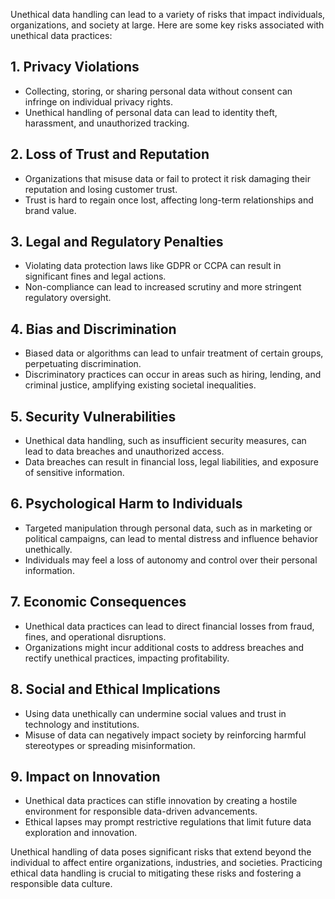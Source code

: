 Unethical data handling can lead to a variety of risks that impact individuals, organizations, and society at large. Here are some key risks associated with unethical data practices:

## 1. **Privacy Violations**
   - Collecting, storing, or sharing personal data without consent can infringe on individual privacy rights.
   - Unethical handling of personal data can lead to identity theft, harassment, and unauthorized tracking.

## 2. **Loss of Trust and Reputation**
   - Organizations that misuse data or fail to protect it risk damaging their reputation and losing customer trust.
   - Trust is hard to regain once lost, affecting long-term relationships and brand value.

## 3. **Legal and Regulatory Penalties**
   - Violating data protection laws like GDPR or CCPA can result in significant fines and legal actions.
   - Non-compliance can lead to increased scrutiny and more stringent regulatory oversight.

## 4. **Bias and Discrimination**
   - Biased data or algorithms can lead to unfair treatment of certain groups, perpetuating discrimination.
   - Discriminatory practices can occur in areas such as hiring, lending, and criminal justice, amplifying existing societal inequalities.

## 5. **Security Vulnerabilities**
   - Unethical data handling, such as insufficient security measures, can lead to data breaches and unauthorized access.
   - Data breaches can result in financial loss, legal liabilities, and exposure of sensitive information.

## 6. **Psychological Harm to Individuals**
   - Targeted manipulation through personal data, such as in marketing or political campaigns, can lead to mental distress and influence behavior unethically.
   - Individuals may feel a loss of autonomy and control over their personal information.

## 7. **Economic Consequences**
   - Unethical data practices can lead to direct financial losses from fraud, fines, and operational disruptions.
   - Organizations might incur additional costs to address breaches and rectify unethical practices, impacting profitability.

## 8. **Social and Ethical Implications**
   - Using data unethically can undermine social values and trust in technology and institutions.
   - Misuse of data can negatively impact society by reinforcing harmful stereotypes or spreading misinformation.

## 9. **Impact on Innovation**
   - Unethical data practices can stifle innovation by creating a hostile environment for responsible data-driven advancements.
   - Ethical lapses may prompt restrictive regulations that limit future data exploration and innovation.

Unethical handling of data poses significant risks that extend beyond the individual to affect entire organizations, industries, and societies. Practicing ethical data handling is crucial to mitigating these risks and fostering a responsible data culture.
